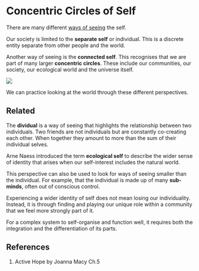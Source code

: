 # Concentric Circles of Self
There are many different [ways of seeing][1] the self. 

Our society is limited to the **separate self** or individual. This is a discrete entity separate from other people and the world.

Another way of seeing is the **connected self**. This recognises that we are part of many larger **concentric circles**. These include our communities, our society, our ecological world and the universe itself. 

![][image-1]

We can practice looking at the world through these different perspectives.

## Related
The **dividual** is a way of seeing that highlights the relationship between two individuals. Two friends are not individuals but are constantly co-creating each other. When together they amount to more than the sum of their individual selves.

Arne Naess introduced the term **ecological self** to describe the wider sense of identity that arises when our self-interest includes the natural world.

This perspective can also be used to look for ways of seeing smaller than the individual. For example, that the individual is made up of many **sub-minds**, often out of conscious control. 

Experiencing a wider identity of self does not mean losing our individuality. Instead, it is through finding and playing our unique role within a community that we feel more strongly part of it. 

For a complex system to self-organise and function well, it requires both the integration and the differentiation of its parts.

## References
1. Active Hope by Joanna Macy Ch.5

[1]:	Ways%20of%20Seeing.md

[image-1]:	_media/concentriccircles.gif